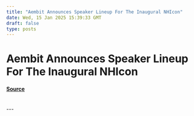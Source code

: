 ```yaml
---
title: "Aembit Announces Speaker Lineup For The Inaugural NHIcon"
date: Wed, 15 Jan 2025 15:39:33 GMT
draft: false
type: posts
---
```

# Aembit Announces Speaker Lineup For The Inaugural NHIcon









#### [Source](https://hackernoon.com/aembit-announces-speaker-lineup-for-the-inaugural-nhicon?source=rss)

<br/>
---

